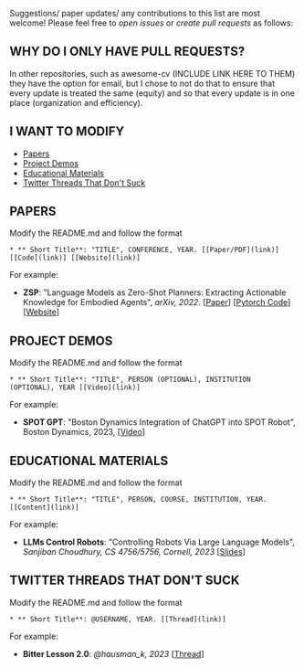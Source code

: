 Suggestions/ paper updates/ any contributions to this list are most welcome! Please feel free to *open issues* or *create pull requests* as follows: <br> 

## WHY DO I ONLY HAVE PULL REQUESTS? 
In other repositories, such as awesome-cv (INCLUDE LINK HERE TO THEM) they have the option for email, but I chose to not do that to ensure that every update is treated the same (equity) and so that every update is in one place (organization and efficiency). 

## I WANT TO MODIFY 
- [Papers](#papers)
- [Project Demos](#project-demos) 
- [Educational Materials](#educational-materials) 
- [Twitter Threads That Don't Suck](#twitter-threads-that-don't-suck)


## PAPERS <a name="papers"></a>
Modify the README.md and follow the format 
``` 
* ** Short Title**: "TITLE", CONFERENCE, YEAR. [[Paper/PDF](link)] [[Code](link)] [[Website](link)]
``` 
For example:

* **ZSP**: "Language Models as Zero-Shot Planners: Extracting Actionable Knowledge for Embodied Agents", *arXiv, 2022*. [[Paper](https://arxiv.org/abs/2201.07207)] [[Pytorch Code](https://github.com/huangwl18/language-planner)] [[Website](https://wenlong.page/language-planner/)]

## PROJECT DEMOS <a name="project-demos"></a>
Modify the README.md and follow the format 
``` 
* ** Short Title**: "TITLE", PERSON (OPTIONAL), INSTITUTION (OPTIONAL), YEAR [[Video](link)]
``` 
For example: 

* **SPOT GPT**: "Boston Dynamics Integration of ChatGPT into SPOT Robot", Boston Dynamics, 2023, [[Video](https://www.youtube.com/watch?v=XyCKe3rrYik)]

## EDUCATIONAL MATERIALS <a name="educational-materials"></a>
Modify the README.md and follow the format 
``` 
* ** Short Title**: "TITLE", PERSON, COURSE, INSTITUTION, YEAR. [[Content](link)]
``` 
For example: 
* **LLMs Control Robots**: "Controlling Robots Via Large Language Models", *Sanjiban Choudhury, CS 4756/5756, Cornell, 2023* [[Slides](https://www.cs.cornell.edu/courses/cs4756/2023sp/assets/slides_notes/lec26_slides.pdf)]

## TWITTER THREADS THAT DON'T SUCK <a name="twitter-threads-that-don't-suck"></a>
Modify the README.md and follow the format 
``` 
* ** Short Title**: @USERNAME, YEAR. [[Thread](link)]  
```  
For example: 

* **Bitter Lesson 2.0**: *@hausman_k, 2023* [[Thread](https://twitter.com/hausman_k/status/1612509549889744899)]


